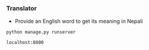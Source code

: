 ### Translator
* Provide an English word to get its meaning in Nepali

`python manage.py runserver`

`localhost:8000`
